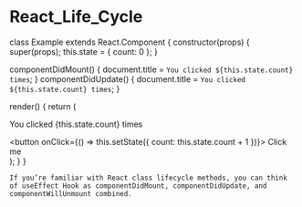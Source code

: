 # React_Life_Cycle


<!-- =============================================================
     =============================================================
                React Life Cycle Method in Class Componet
    ==============================================================
    ============================================================== -->

class Example extends React.Component {
  constructor(props) {
    super(props);
    this.state = {
      count: 0
    };
  }

  componentDidMount() {
    document.title = `You clicked ${this.state.count} times`;
  }
  componentDidUpdate() {
    document.title = `You clicked ${this.state.count} times`;
  }

  render() {
    return (
      <div>
        <p>You clicked {this.state.count} times</p>
        <button onClick={() => this.setState({ count: this.state.count + 1 })}>
          Click me
        </button>
      </div>
    );
  }
}



<!-- =============================================================
     =============================================================
                React Life Cycle Method in Function Componet
    ==============================================================
    ============================================================== -->


    If you’re familiar with React class lifecycle methods, you can think of useEffect Hook as componentDidMount, componentDidUpdate, and componentWillUnmount combined.
